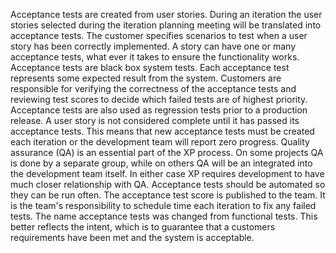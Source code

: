 Acceptance tests are created from user stories. During an iteration the user stories selected during the iteration planning meeting will be translated into acceptance tests. The customer specifies scenarios to test when a user story has been correctly implemented. A story can have one or many acceptance tests, what ever it takes to ensure the functionality works. 
 Acceptance tests are black box system tests. Each acceptance test represents some expected result from the system. Customers are responsible for verifying the correctness of the acceptance tests and reviewing test scores to decide which failed tests are of highest priority. Acceptance tests are also used as regression tests prior to a production release. 
 A user story is not considered complete until it has passed its acceptance tests. This means that new acceptance tests must be created each iteration or the development team will report zero progress. 
 Quality assurance (QA) is an essential part of the XP process. On some projects QA is done by a separate group, while on others QA will be an integrated  into  the  development  team itself. In either case XP requires development to have much closer relationship with QA.
 Acceptance tests should be automated so they can be run often. The acceptance test score is published to the team. It is the team's responsibility to schedule time each iteration to fix any failed tests. 
 The name acceptance tests was changed from functional tests. This better reflects the intent, which is to guarantee that a customers requirements have been met and the system is acceptable.

 